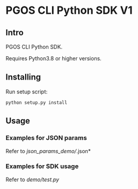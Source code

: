 # PGOS CLI Python SDK V1

## Intro

PGOS CLI Python SDK.

Requires Python3.8 or higher versions.

## Installing

Run setup script:

    python setup.py install

## Usage

### Examples for JSON params

Refer to *json_params_demo/*.json*

### Examples for SDK usage

Refer to *demo/test.py*